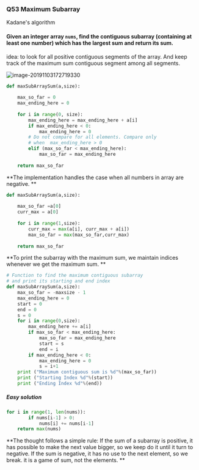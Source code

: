 ### Q53 Maximum Subarray

 Kadane's algorithm 

#### Given an integer array `nums`, find the contiguous subarray (containing at least one number) which has the largest sum and return its sum. 

idea: to look for all positive contiguous segments of the array. And keep track of the maximum sum contiguous segment among all segments. 

![image-20191103172719330](C:\Users\Kay\AppData\Roaming\Typora\typora-user-images\image-20191103172719330.png)

```python
def maxSubArraySum(a,size): 
      
    max_so_far = 0
    max_ending_here = 0
      
    for i in range(0, size): 
        max_ending_here = max_ending_here + a[i] 
        if max_ending_here < 0: 
            max_ending_here = 0
        # Do not compare for all elements. Compare only    
        # when  max_ending_here > 0 
        elif (max_so_far < max_ending_here): 
            max_so_far = max_ending_here 
              
    return max_so_far 
```

 **The implementation handles the case when all numbers in array are negative. **

```python
def maxSubArraySum(a,size): 
      
    max_so_far =a[0] 
    curr_max = a[0] 
      
    for i in range(1,size): 
        curr_max = max(a[i], curr_max + a[i]) 
        max_so_far = max(max_so_far,curr_max) 
          
    return max_so_far

```

**To print the subarray with the maximum sum, we maintain indices whenever we get the maximum sum.  **



```python
# Function to find the maximum contiguous subarray 
# and print its starting and end index 
def maxSubArraySum(a,size): 
    max_so_far = -maxsize - 1
    max_ending_here = 0
    start = 0
    end = 0
    s = 0
    for i in range(0,size): 
        max_ending_here += a[i] 
        if max_so_far < max_ending_here: 
            max_so_far = max_ending_here 
            start = s 
            end = i 
        if max_ending_here < 0: 
            max_ending_here = 0
            s = i+1
    print ("Maximum contiguous sum is %d"%(max_so_far)) 
    print ("Starting Index %d"%(start)) 
    print ("Ending Index %d"%(end)) 
```

##### Easy solution

```python
for i in range(1, len(nums)):
        if nums[i-1] > 0:
            nums[i] += nums[i-1]
    return max(nums)
```

 **The thought follows a simple rule:
If the sum of a subarray is positive, it has possible to make the next value bigger, so we keep do it until it turn to negative.
If the sum is negative, it has no use to the next element, so we break.
it is a game of sum, not the elements. **

